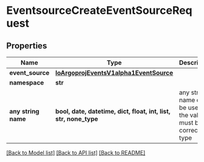 # EventsourceCreateEventSourceRequest


## Properties
Name | Type | Description | Notes
------------ | ------------- | ------------- | -------------
**event_source** | [**IoArgoprojEventsV1alpha1EventSource**](IoArgoprojEventsV1alpha1EventSource.md) |  | [optional] 
**namespace** | **str** |  | [optional] 
**any string name** | **bool, date, datetime, dict, float, int, list, str, none_type** | any string name can be used but the value must be the correct type | [optional]

[[Back to Model list]](../README.md#documentation-for-models) [[Back to API list]](../README.md#documentation-for-api-endpoints) [[Back to README]](../README.md)


